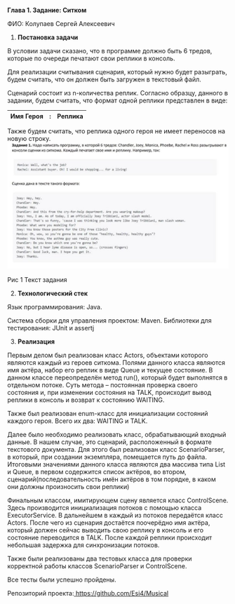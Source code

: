 ﻿**Глава 1. Задание: Ситком** 

ФИО: Колупаев Сергей Алексеевич 

1. **Постановка задачи** 

В  условии  задачи  сказано,  что  в  программе  должно  быть  6  тредов, которые по очереди печатают свои реплики в консоль.  

Для реализации считывания сценария, который нужно будет разыграть, будем считать, что он должен быть загружен в текстовый файл. 

Сценарий состоит из n-количества реплик. Согласно образцу, данного в задании, будем считать, что формат одной реплики представлен в виде: 



|Имя Героя |: |Реплика |
| - | - | - |

Также будем считать, что реплика одного героя не имеет переносов на новую строку.  ![](Aspose.Words.2ff01151-f621-43ad-961c-c0e358fbcfe1.001.jpeg)

Рис 1 Текст задания 

2. **Технологический стек** 

Язык программирования: Java.  

Система сборки для управления проектом: Maven. Библиотеки для тестирования: JUnit и assertj 

3. **Реализация** 

Первым  делом  был  реализован  класс   Actors,  объектами  которого являются каждый из героев ситкома. Полями данного класса являются имя актёра, набор его реплик в виде Queue<String> и текущее состояние. В данном классе переопределён метод run(), который будет выполнятся в отдельном потоке. Суть метода – постоянная проверка своего состояния и, при изменении состояния  на  TALK,  происходит  вывод   реплики  в  консоль  и  возврат  к состоянию WAITING.  

Также  был  реализован  enum-класс  для  инициализации  состояний каждого героя. Всего их два: WAITING и TALK.  

Далее было необходимо реализовать класс, обрабатывающий входный данные. В нашем случае, это сценарий, расположенный в формате текстового документа. Для этого был реализован класс ScenarioParser, в который, при создании  экземпляра,  помещается  путь  до  файла.  Итоговыми  значениями данного класса являются два массива типа List<Actors> и Queue<String>, в первом содержится список актёров, во втором, сценарий(последовательность имён актёров в том порядке, в каком они должны произносить свои реплики) 

Финальным классом, имитирующем сцену является класс ControlScene. Здесь  производится  инициализация  потоков  с  помощью  класса ExecutorService. В дальнейшем в каждый из потоков передаётся класс Actors. После чего из сценария достаётся поочерёдно имя актёра, который должен сейчас выводить свою реплику в консоль и его состояние переводится в TALK. После каждой реплики происходит небольшая задержка для синхронизации потоков. 

Также были реализованы два тестовых класса для проверки корректной работы классов ScenarioParser и ControlScene.  

Все тесты были успешно пройдены. 

Репозиторий проекта:[ https://github.com/Esi4/Musical ](https://github.com/Esi4/Musical) 
